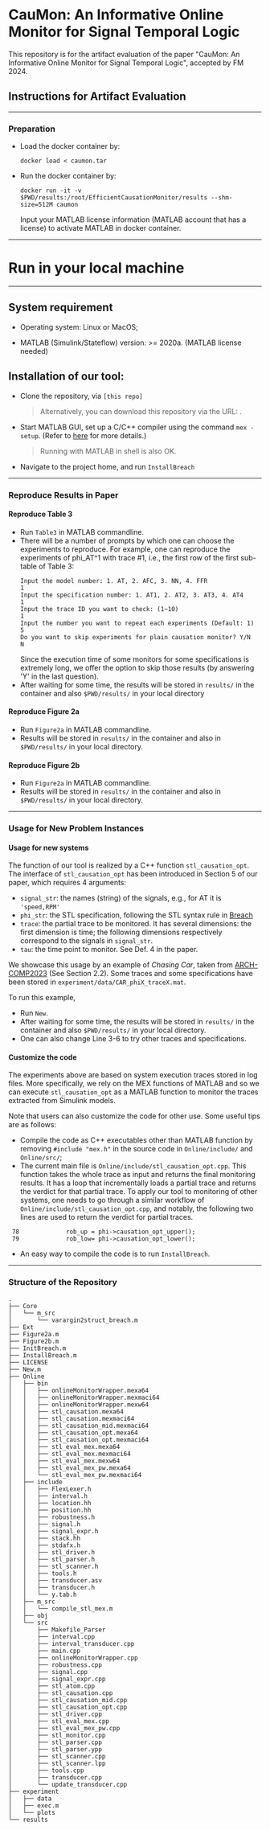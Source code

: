 # CauMon: An Informative Online Monitor for Signal Temporal Logic

This repository is for the artifact evaluation of the paper "CauMon: An Informative Online Monitor for Signal Temporal Logic", accepted by FM 2024.

## Instructions for Artifact Evaluation

***
### Preparation
- Load the docker container by:

  `docker load < caumon.tar`

- Run the docker container by:

  `docker run -it -v $PWD/results:/root/EfficientCausationMonitor/results --shm-size=512M caumon`

  Input your MATLAB license information (MATLAB account that has a license) to activate MATLAB in docker container. 


***
# Run in your local machine

***

## System requirement

- Operating system: Linux or MacOS;

- MATLAB (Simulink/Stateflow) version: >= 2020a. (MATLAB license needed)

## Installation of our tool:

- Clone the repository, via `[this repo]`
  
  > Alternatively, you can download this repository via the URL: .

- Start MATLAB GUI, set up a C/C++ compiler using the command `mex -setup`. (Refer to [here](https://www.mathworks.com/help/matlab/matlab_external/changing-default-compiler.html) for more details.)
  > Running with MATLAB in shell is also OK. 
  
- Navigate to the project home, and run `InstallBreach`



***
### Reproduce Results in Paper

#### Reproduce Table 3

- Run `Table3` in MATLAB commandline.
- There will be a number of prompts by which one can choose the experiments to reproduce. For example, one can reproduce the experiments of phi_AT^1 with trace #1, i.e., the first row of the first sub-table of Table 3:
  ```
  Input the model number: 1. AT, 2. AFC, 3. NN, 4. FFR
  1
  Input the specification number: 1. AT1, 2. AT2, 3. AT3, 4. AT4
  1
  Input the trace ID you want to check: (1~10)
  1
  Input the number you want to repeat each experiments (Default: 1)
  5
  Do you want to skip experiments for plain causation monitor? Y/N
  N
  ```
  Since the execution time of some monitors for some specifications is extremely long, we offer the option to skip those results (by answering 'Y' in the last question).
- After waiting for some time, the results will be stored in `results/` in the container and also `$PWD/results/` in your local directory

#### Reproduce Figure 2a

- Run `Figure2a` in MATLAB commandline.
- Results will be stored in `results/` in the container and also in `$PWD/results/` in your local directory.

#### Reproduce Figure 2b

- Run `Figure2a` in MATLAB commandline.
- Results will be stored in `results/` in the container and also in `$PWD/results/` in your local directory.

***
### Usage for New Problem Instances

#### Usage for new systems

The function of our tool is realized by a C++ function `stl_causation_opt`. The interface of `stl_causation_opt` has been introduced in Section 5 of our paper, which requires 4 arguments:
  - `signal_str`: the names (string) of the signals, e.g., for AT it is `'speed,RPM'`
  - `phi_str`: the STL specification, following the STL syntax rule in [Breach](https://github.com/decyphir/breach)
  - `trace`: the partial trace to be monitored. It has several dimensions: the first dimension is time; the following dimensions respectively correspond to the signals in `signal_str`.
  - `tau`: the time point to monitor. See Def. 4 in the paper.

We showcase this usage by an example of *Chasing Car*, taken from [ARCH-COMP2023](https://easychair.org/publications/paper/wFh9) (See Section 2.2).
Some traces and some specifications have been stored in `experiment/data/CAR_phiX_traceX.mat`.

To run this example, 
- Run `New`.
- After waiting for some time, the results will be stored in `results/` in the container and also `$PWD/results/` in your local directory.
- One can also change Line 3-6 to try other traces and specifications.

#### Customize the code

The experiments above are based on system execution traces stored in log files. More specifically, we rely on the MEX functions of MATLAB and so we can execute `stl_causation_opt` as a MATLAB function to monitor the traces extracted from Simulink models.

Note that users can also customize the code for other use. Some useful tips are as follows:
- Compile the code as C++ executables other than MATLAB function by removing `#include "mex.h"` in the source code in `Online/include/` and `Online/src/`;
- The current main file is `Online/include/stl_causation_opt.cpp`. This function takes the whole trace as input and returns the final monitoring results. It has a loop that incrementally loads a partial trace and returns the verdict for that partial trace. To apply our tool to monitoring of other systems, one needs to go through a similar workflow of `Online/include/stl_causation_opt.cpp`, and notably, the following two lines are used to return the verdict for partial traces.
```
 78             rob_up = phi->causation_opt_upper();
 79             rob_low= phi->causation_opt_lower();
```
- An easy way to compile the code is to run `InstallBreach`.

***
### Structure of the Repository

```
.
├── Core
│   └── m_src
│       └── varargin2struct_breach.m
├── Ext
├── Figure2a.m
├── Figure2b.m
├── InitBreach.m
├── InstallBreach.m
├── LICENSE
├── New.m
├── Online
│   ├── bin
│   │   ├── onlineMonitorWrapper.mexa64
│   │   ├── onlineMonitorWrapper.mexmaci64
│   │   ├── onlineMonitorWrapper.mexw64
│   │   ├── stl_causation.mexa64
│   │   ├── stl_causation.mexmaci64
│   │   ├── stl_causation_mid.mexmaci64
│   │   ├── stl_causation_opt.mexa64
│   │   ├── stl_causation_opt.mexmaci64
│   │   ├── stl_eval_mex.mexa64
│   │   ├── stl_eval_mex.mexmaci64
│   │   ├── stl_eval_mex.mexw64
│   │   ├── stl_eval_mex_pw.mexa64
│   │   └── stl_eval_mex_pw.mexmaci64
│   ├── include
│   │   ├── FlexLexer.h
│   │   ├── interval.h
│   │   ├── location.hh
│   │   ├── position.hh
│   │   ├── robustness.h
│   │   ├── signal.h
│   │   ├── signal_expr.h
│   │   ├── stack.hh
│   │   ├── stdafx.h
│   │   ├── stl_driver.h
│   │   ├── stl_parser.h
│   │   ├── stl_scanner.h
│   │   ├── tools.h
│   │   ├── transducer.asv
│   │   ├── transducer.h
│   │   └── y.tab.h
│   ├── m_src
│   │   └── compile_stl_mex.m
│   ├── obj
│   └── src
│       ├── Makefile_Parser
│       ├── interval.cpp
│       ├── interval_transducer.cpp
│       ├── main.cpp
│       ├── onlineMonitorWrapper.cpp
│       ├── robustness.cpp
│       ├── signal.cpp
│       ├── signal_expr.cpp
│       ├── stl_atom.cpp
│       ├── stl_causation.cpp
│       ├── stl_causation_mid.cpp
│       ├── stl_causation_opt.cpp
│       ├── stl_driver.cpp
│       ├── stl_eval_mex.cpp
│       ├── stl_eval_mex_pw.cpp
│       ├── stl_monitor.cpp
│       ├── stl_parser.cpp
│       ├── stl_parser.ypp
│       ├── stl_scanner.cpp
│       ├── stl_scanner.lpp
│       ├── tools.cpp
│       ├── transducer.cpp
│       └── update_transducer.cpp
├── experiment
│   ├── data
│   ├── exec.m
│   └── plots
└── results
```


<!-- 
***

## System requirement

If you want to compile from source code, the requirement is as follows:

- C++ compiler.

- MATLAB (Simulink/Stateflow) version: >= 2020a. (MATLAB license needed)

Alternatively, you can also use the executables available in `Online/bin/`.

## Installation:

- Clone this repository
  
- Start MATLAB GUI, set up a C/C++ compiler using the command `mex -setup`. (Refer to [here](https://www.mathworks.com/help/matlab/matlab_external/changing-default-compiler.html) for more details.)
  > Running with MATLAB in shell is also OK.

- Navigate to the project home, and run `InstallBreach`
  > Note that we customized `InstallBreach`. It only compiles the online monitoring component. For the full functionality of Breach, please refer to [the original repository](https://github.com/decyphir/breach)

## Code Instruction:

- source code is in `Online/src` and `Online/include`
- executables are in `Online/bin`
- main function of robust online monitor [FMSD'17] is `Online/src/stl_eval_mex_pw.cpp`
- main function of causation monitor is `Online/src/stl_causation_opt.cpp`
- see `experiment/exec.m` for the usage of the two main functions
  - the STL syntax follows [Breach](https://github.com/decyphir/breach)
  - currently, syntactically, causation monitor doesn't support "until", "=>".  

***

## Reproduction of experiments in paper

- Navigate to `experiment/`, all the traces and specifications have been stored at those `.mat` files
  
- In Line 3 of `exec.m`, specify the problem instance you want to run

- run `exec.m` in MATLAB.

***

## Supplementary results
In each of the figures below, there are three sub-plots:
  - the top sub-plot is the signal being monitored;
  - the middle sub-plot is the monitoring result of robust online monitors;
  - the bottom sub-plot is the monitoring result of our proposed efficient causation monitors;

<p float="left">
  <img src="experiment/plots/AT_phi1.png" alt="AT_phi1" width="400"/> 
  <img src="experiment/plots/AT_phi2.png" alt="AT_phi2" width="400"/>
</p>
<p float="left">
  <img src="experiment/plots/AT_phi3.png" alt="AT_phi3" width="400"/>
  <img src="experiment/plots/AT_phi4.png" alt="AT_phi4" width="400"/>
</p>
<p float="left">
  <img src="experiment/plots/AFC_phi1.png" alt="AFC_phi1" width="400"/>
  <img src="experiment/plots/AFC_phi2.png" alt="AFC_phi2" width="400"/>
</p>

## How to draw such plots

- Navigate to `experiment/`, and open `plot_fig.m`
  
- Specify the problem instance you want to run, also specify the ID of the signal stored in `experiment/data/`
  
- Run `plot_fig.m`
-->
